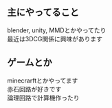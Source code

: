 <!--### Hi there 👋-->

<!--
**NCT-Nerd/NCT-Nerd** is a ✨ _special_ ✨ repository because its `README.md` (this file) appears on your GitHub profile.

Here are some ideas to get you started:

- 🔭 I’m currently working on ...
- 🌱 I’m currently learning ...
- 👯 I’m looking to collaborate on ...
- 🤔 I’m looking for help with ...
- 💬 Ask me about ...
- 📫 How to reach me: ...
- 😄 Pronouns: ...
- ⚡ Fun fact: ...
-->

<!--
# 自己紹介
ぺぴ です
-->
## 主にやってること
blender, unity, MMDとかやってたり  
最近は3DCG関係に興味があります
## ゲームとか
minecrarftとかやってます  
赤石回路が好きです  
論理回路で計算機作ったり
